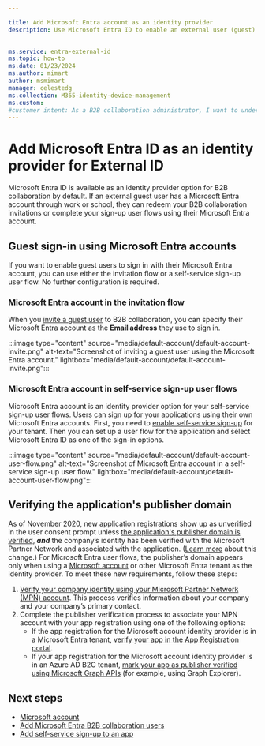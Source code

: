 ```yaml
---

title: Add Microsoft Entra account as an identity provider
description: Use Microsoft Entra ID to enable an external user (guest) to sign in to your Microsoft Entra apps with their Microsoft Entra work or school account.

 
ms.service: entra-external-id
ms.topic: how-to
ms.date: 01/23/2024
ms.author: mimart
author: msmimart
manager: celestedg
ms.collection: M365-identity-device-management
ms.custom:  
#customer intent: As a B2B collaboration administrator, I want to understand the built-in capability for using Microsoft Entra ID as an identity provider for external guests, so that guest users can use their Microsoft Entra work or school account to sign in without additional configuration.
---
```


# Add Microsoft Entra ID as an identity provider for External ID

Microsoft Entra ID is available as an identity provider option for B2B collaboration by default. If an external guest user has a Microsoft Entra account through work or school, they can redeem your B2B collaboration invitations or complete your sign-up user flows using their Microsoft Entra account.

<a name='guest-sign-in-using-azure-active-directory-accounts'></a>

## Guest sign-in using Microsoft Entra accounts

If you want to enable guest users to sign in with their Microsoft Entra account, you can use either the invitation flow or a self-service sign-up user flow. No further configuration is required.

<a name='azure-ad-account-in-the-invitation-flow'></a>

### Microsoft Entra account in the invitation flow

When you [invite a guest user](add-users-administrator.md) to B2B collaboration, you can specify their Microsoft Entra account as the **Email address** they use to sign in.

:::image type="content" source="media/default-account/default-account-invite.png" alt-text="Screenshot of inviting a guest user using the Microsoft Entra account." lightbox="media/default-account/default-account-invite.png":::

<a name='azure-ad-account-in-self-service-sign-up-user-flows'></a>

### Microsoft Entra account in self-service sign-up user flows

Microsoft Entra account is an identity provider option for your self-service sign-up user flows. Users can sign up for your applications using their own Microsoft Entra accounts. First, you need to [enable self-service sign-up](self-service-sign-up-user-flow.md) for your tenant. Then you can set up a user flow for the application and select Microsoft Entra ID as one of the sign-in options.

:::image type="content" source="media/default-account/default-account-user-flow.png" alt-text="Screenshot of Microsoft Entra account in a self-service sign-up user flow." lightbox="media/default-account/default-account-user-flow.png":::

## Verifying the application's publisher domain
As of November 2020, new application registrations show up as unverified in the user consent prompt unless [the application's publisher domain is verified](~/identity-platform/howto-configure-publisher-domain.md), ***and*** the company’s identity has been verified with the Microsoft Partner Network and associated with the application. ([Learn more](~/identity-platform/publisher-verification-overview.md) about this change.) For Microsoft Entra user flows, the publisher’s domain appears only when using a [Microsoft account](microsoft-account.md) or other Microsoft Entra tenant as the identity provider. To meet these new requirements, follow these steps:

1. [Verify your company identity using your Microsoft Partner Network (MPN) account](/partner-center/verification-responses). This process verifies information about your company and your company’s primary contact.
1. Complete the publisher verification process to associate your MPN account with your app registration using one of the following options:
   - If the app registration for the Microsoft account identity provider is in a Microsoft Entra tenant, [verify your app in the App Registration portal](~/identity-platform/mark-app-as-publisher-verified.md).
   - If your app registration for the Microsoft account identity provider is in an Azure AD B2C tenant, [mark your app as publisher verified using Microsoft Graph APIs](~/identity-platform/troubleshoot-publisher-verification.md#making-microsoft-graph-api-calls) (for example, using Graph Explorer).

## Next steps

- [Microsoft account](microsoft-account.md)
- [Add Microsoft Entra B2B collaboration users](add-users-administrator.md)
- [Add self-service sign-up to an app](self-service-sign-up-user-flow.md)
